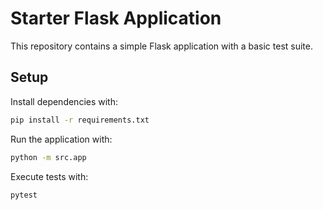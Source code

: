 # Starter Flask Application

This repository contains a simple Flask application with a basic test suite.

## Setup

Install dependencies with:

```bash
pip install -r requirements.txt
```

Run the application with:

```bash
python -m src.app
```

Execute tests with:

```bash
pytest
```
